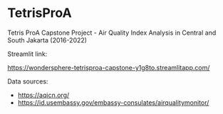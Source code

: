 # TetrisProA
Tetris ProA Capstone Project - Air Quality Index Analysis in Central and South Jakarta (2016-2022)

Streamlit link:

https://wondersphere-tetrisproa-capstone-y1g8to.streamlitapp.com/

Data sources:
- https://aqicn.org/
- https://id.usembassy.gov/embassy-consulates/airqualitymonitor/
